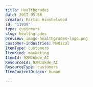 ```yaml
---
title: Healthgrades
date: 2017-05-30
creator: Martin Hinshelwood
id: "11939"
type: customers
slug: healthgrades
preview: image-healthgrades-logo.png
customer-industries: Medical
ItemType: customers
ItemKind: marketing
ItemId: 92MJukde_AC
ResourceId: 92MJukde_AC
ResourceType: customers
ItemContentOrigin: human

---
```


